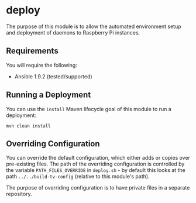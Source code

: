 # deploy
The purpose of this module is to allow the automated environment setup and deployment of daemons to Raspberry Pi instances.

## Requirements
You will require the following:

- Ansible 1.9.2 (tested/supported)

## Running a Deployment
You can use the ``install`` Maven lifecycle goal of this module to run a deployment:

````
mvn clean install
````

## Overriding Configuration
You can override the default configuration, which either adds or copies over pre-existing files. The path of the overriding configuration is controlled by the variable `PATH_FILES_OVERRIDE` in `deploy.sh` - by default this looks at the path `../../build-tv-config` (relative to this module's path).

The purpose of overriding configuration is to have private files in a separate repository.
